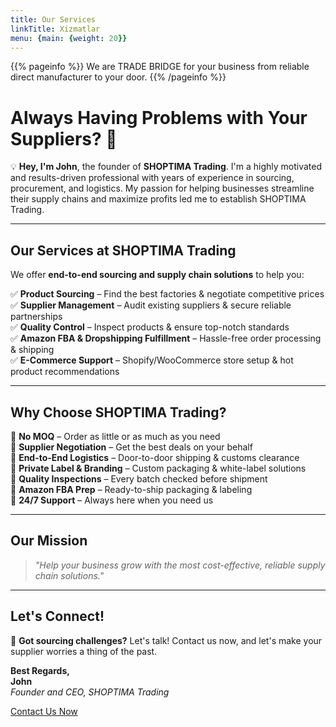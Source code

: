 ```yaml
---
title: Our Services
linkTitle: Xizmatlar
menu: {main: {weight: 20}}
---
```


{{% pageinfo %}}
We are TRADE BRIDGE for your business from reliable direct manufacturer to your door.
{{% /pageinfo %}}

# Always Having Problems with Your Suppliers? 🚀

💡 **Hey, I'm John**, the founder of **SHOPTIMA Trading**. I'm a highly motivated and results-driven professional with years of experience in sourcing, procurement, and logistics. My passion for helping businesses streamline their supply chains and maximize profits led me to establish SHOPTIMA Trading.

---

## Our Services at SHOPTIMA Trading

We offer **end-to-end sourcing and supply chain solutions** to help you:

✅ **Product Sourcing** – Find the best factories & negotiate competitive prices  
✅ **Supplier Management** – Audit existing suppliers & secure reliable partnerships  
✅ **Quality Control** – Inspect products & ensure top-notch standards  
✅ **Amazon FBA & Dropshipping Fulfillment** – Hassle-free order processing & shipping  
✅ **E-Commerce Support** – Shopify/WooCommerce store setup & hot product recommendations  

---

## Why Choose SHOPTIMA Trading?

🔹 **No MOQ** – Order as little or as much as you need  
🔹 **Supplier Negotiation** – Get the best deals on your behalf  
🔹 **End-to-End Logistics** – Door-to-door shipping & customs clearance  
🔹 **Private Label & Branding** – Custom packaging & white-label solutions  
🔹 **Quality Inspections** – Every batch checked before shipment  
🔹 **Amazon FBA Prep** – Ready-to-ship packaging & labeling  
🔹 **24/7 Support** – Always here when you need us  

---

## Our Mission

> *"Help your business grow with the most cost-effective, reliable supply chain solutions."*

---

## Let's Connect!

📩 **Got sourcing challenges?** Let's talk! Contact us now, and let's make your supplier worries a thing of the past.

**Best Regards,**  
**John**  
*Founder and CEO, SHOPTIMA Trading*

[Contact Us Now](#)  